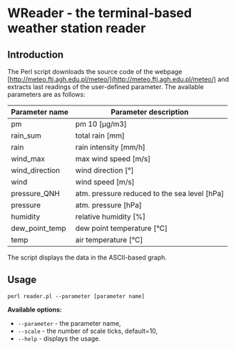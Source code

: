 # WReader - the terminal-based weather station reader
## Introduction
The Perl script downloads the source code of the webpage [http://meteo.ftj.agh.edu.pl/meteo/](http://meteo.ftj.agh.edu.pl/meteo/)  and extracts last readings of the user-defined parameter. The available parameters are as follows:

|Parameter name|Parameter description |
|--|--|
| pm | pm 10 [µg/m3]|
| rain_sum | total rain [mm]|
| rain | rain intensity [mm/h]|
|	wind_max | max wind speed [m/s]|
|	wind_direction | wind direction [°]|
|	wind | wind speed [m/s]|
|	pressure_QNH | atm. pressure reduced to the sea level [hPa]|
|	pressure | atm. pressure [hPa]|
|	humidity | relative humidity [%]|
|	dew_point_temp | dew point temperature [°C]|
| 	temp | air temperature [°C]|

The script displays the data in the ASCII-based graph.

## Usage

    perl reader.pl --parameter [parameter name]

**Available options:**
- `--parameter` - the parameter name,
- `--scale` - the number of scale ticks, default=10,
- `--help` - displays the usage.
